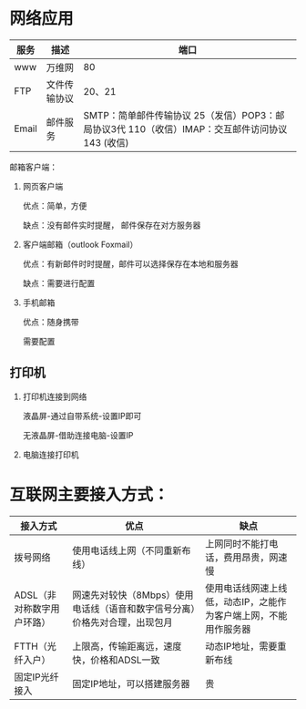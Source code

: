 # 网络应用

| 服务  | 描述         | 端口                                                         |
| ----- | ------------ | ------------------------------------------------------------ |
| www   | 万维网       | 80                                                           |
| FTP   | 文件传输协议 | 20、21                                                       |
| Email | 邮件服务     | SMTP：简单邮件传输协议 25（发信）POP3：邮局协议3代 110（收信）IMAP：交互邮件访问协议 143 (收信) |

邮箱客户端：

1.  网页客户端

    优点：简单，方便

    缺点：没有邮件实时提醒， 邮件保存在对方服务器

2.  客户端邮箱（outlook Foxmail）

    优点：有新邮件时时提醒，邮件可以选择保存在本地和服务器

    缺点：需要进行配置

3.  手机邮箱

    优点：随身携带

    需要配置

## 打印机

1.  打印机连接到网络

    液晶屏-通过自带系统-设置IP即可

    无液晶屏-借助连接电脑-设置IP

2.  电脑连接打印机

# 互联网主要接入方式：

| 接入方式                   | 优点                                                         | 缺点                                                         |
| -------------------------- | ------------------------------------------------------------ | ------------------------------------------------------------ |
| 拨号网络                   | 使用电话线上网（不同重新布线）                               | 上网同时不能打电话，费用昂贵，网速慢                         |
| ADSL（非对称数字用户环路） | 网速先对较快（8Mbps）使用电话线（语音和数字信号分离）价格先对合理，出现包月 | 使用电话线网速上线低，动态IP，之能作为客户端上网，不能用作服务器 |
| FTTH（光纤入户）           | 上限高，传输距离远，速度快，价格和ADSL一致                   | 动态IP地址，需要重新布线                                     |
| 固定IP光纤接入             | 固定IP地址，可以搭建服务器                                   | 贵                                                           |

